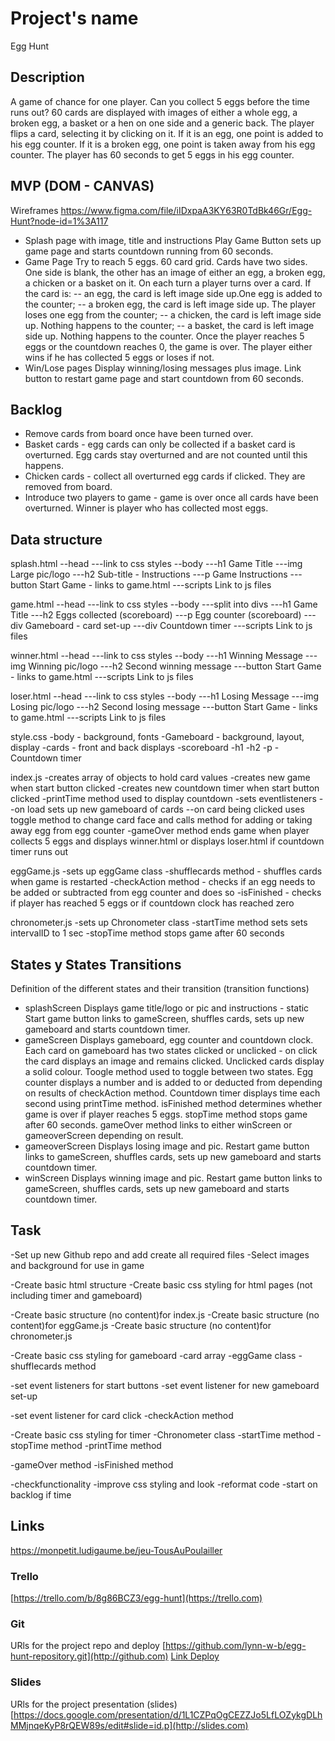 # Project's name
Egg Hunt

## Description
A game of chance for one player. Can you collect 5 eggs before the time runs out? 60 cards are displayed with images of either a whole egg, a broken egg, a basket or a hen on one side and a generic back. The player flips a card, selecting it by clicking on it. If it is an egg, one point is added to his egg counter. If it is a broken egg, one point is taken away from his egg counter. The player has 60 seconds to get 5 eggs in his egg counter.


## MVP (DOM - CANVAS)
Wireframes https://www.figma.com/file/iIDxpaA3KY63R0TdBk46Gr/Egg-Hunt?node-id=1%3A117
- Splash page with image, title and instructions
Play Game Button sets up game page and starts countdown running from 60 seconds.
- Game Page 
Try to reach 5 eggs. 60 card grid. Cards have two sides. One side is blank, the other has an image of either an egg, a broken egg, a chicken or a basket on it.
On each turn a player turns over a card. If the card is:
-- an egg, the card is left image side up.One egg is added to the counter;
-- a broken egg, the card is left image side up. The player loses one egg from the counter;
-- a chicken, the card is left image side up. Nothing happens to the counter;
-- a basket, the card is left image side up. Nothing happens to the counter.
Once the player reaches 5 eggs or the countdown reaches 0, the game is over. The player either wins if he has collected 5 eggs or loses if not.
- Win/Lose pages
Display winning/losing messages plus image. Link button to restart game page and start countdown from 60 seconds.

## Backlog
- Remove cards from board once have been turned over.
- Basket cards - egg cards can only be collected if a basket card is overturned. Egg cards stay overturned and are not counted until this happens. 
- Chicken cards - collect all overturned egg cards if clicked. They are removed from board.
- Introduce two players to game - game is over once all cards have been overturned. Winner is player who has collected most eggs.

## Data structure
splash.html
--head
---link to css styles
--body
---h1 Game Title
---img Large pic/logo
---h2 Sub-title - Instructions
---p Game Instructions
---button Start Game - links to game.html
---scripts Link to js files

game.html
--head
---link to css styles
--body
---split into divs
---h1 Game Title
---h2 Eggs collected (scoreboard)
---p Egg counter (scoreboard)
---div Gameboard - card set-up
---div Countdown timer
---scripts Link to js files
  
winner.html
--head
---link to css styles
--body
---h1 Winning Message
---img Winning pic/logo
---h2 Second winning message
---button Start Game - links to game.html
---scripts Link to js files
  
loser.html
--head
---link to css styles
--body
---h1 Losing Message
---img Losing pic/logo
---h2 Second losing message
---button Start Game - links to game.html
---scripts Link to js files

style.css
-body - background, fonts
-Gameboard - background, layout, display
-cards - front and back displays
-scoreboard
-h1
-h2
-p
-Countdown timer

index.js
-creates array of objects to hold card values
-creates new game when start button clicked
-creates new countdown timer when start button clicked
-printTime method used to display countdown
-sets eventlisteners 
--on load sets up new gameboard of cards
--on card being clicked uses toggle method to change card face and calls method for adding or taking away egg from egg counter
-gameOver method ends game when player collects 5 eggs and displays winner.html or displays loser.html if countdown timer runs out 

eggGame.js
-sets up eggGame class
-shufflecards method - shuffles cards when game is restarted
-checkAction method - checks if an egg needs to be added or subtracted from egg counter and does so
-isFinished - checks if player has reached 5 eggs or if countdown clock has reached zero

chronometer.js
-sets up Chronometer class
-startTime method sets sets intervalID to 1 sec
-stopTime method stops game after 60 seconds

## States y States Transitions
Definition of the different states and their transition (transition functions)

- splashScreen
Displays game title/logo or pic and instructions - static
Start game button links to gameScreen, shuffles cards, sets up new gameboard and starts countdown timer.
- gameScreen
Displays gameboard, egg counter and countdown clock.
Each card on gameboard has two states clicked or unclicked - on click the card displays an image and remains clicked. Unclicked cards display a solid colour. Toogle method used to toggle between two states.
Egg counter displays a number and is added to or deducted from depending on results of checkAction method.
Countdown timer displays time each second using printTime method.
isFinished method determines whether game is over if player reaches 5 eggs.
stopTime method stops game after 60 seconds.
gameOver method links to either winScreen or gameoverScreen depending on result.
- gameoverScreen
Displays losing image and pic.
Restart game button links to gameScreen, shuffles cards, sets up new gameboard and starts countdown timer.
- winScreen
Displays winning image and pic.
Restart game button links to gameScreen, shuffles cards, sets up new gameboard and starts countdown timer.

## Task
-Set up new Github repo and add create all required files
-Select images and background for use in game

-Create basic html structure
-Create basic css styling for html pages (not including timer and gameboard)

-Create basic structure (no content)for index.js
-Create basic structure (no content)for eggGame.js
-Create basic structure (no content)for chronometer.js

-Create basic css styling for gameboard
-card array
-eggGame class
-shufflecards method 

-set event listeners for start buttons
-set event listener for new gameboard set-up

-set event listener for card click 
-checkAction method 

-Create basic css styling for timer
-Chronometer class
-startTime method 
-stopTime method
-printTime method 

-gameOver method 
-isFinished method

-checkfunctionality
-improve css styling and look
-reformat code
-start on backlog if time

## Links
https://monpetit.ludigaume.be/jeu-TousAuPoulailler

### Trello
[https://trello.com/b/8g86BCZ3/egg-hunt](https://trello.com)


### Git
URls for the project repo and deploy
[https://github.com/lynn-w-b/egg-hunt-repository.git](http://github.com)
[Link Deploy](http://github.com)


### Slides
URls for the project presentation (slides)
[https://docs.google.com/presentation/d/1L1CZPqOgCEZZJo5LfLOZykgDLhMMjnqeKyP8rQEW89s/edit#slide=id.p](http://slides.com)
